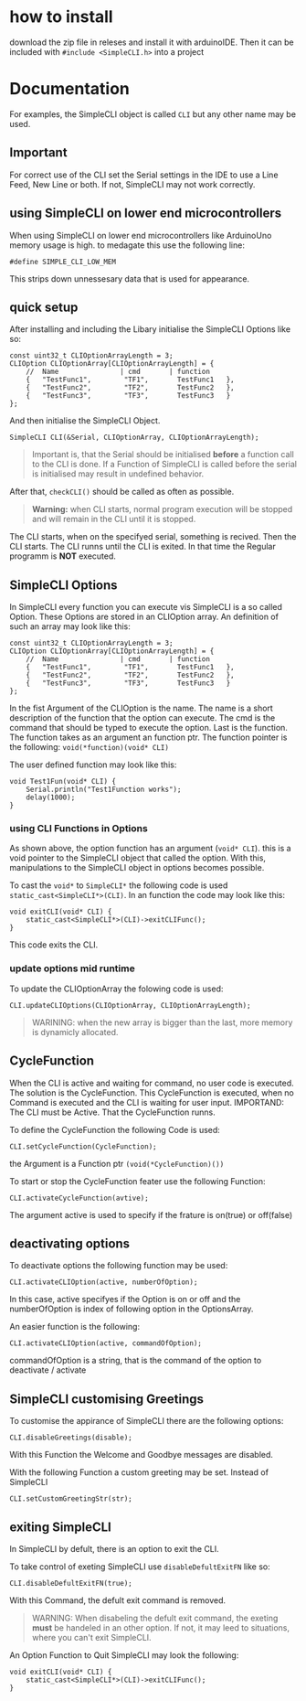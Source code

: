 # how to install 

download the zip file in releses
and install it with arduinoIDE.
Then it can be included with `#include <SimpleCLI.h>` into a project

# Documentation

For examples, the SimpleCLI object is called `CLI` but any other name may be used.

## Important

For correct use of the CLI set the Serial settings in the IDE to use a Line Feed, New Line or both.
If not, SimpleCLI may not work correctly.

## using SimpleCLI on lower end microcontrollers

When using SimpleCLI on lower end microcontrollers like ArduinoUno memory usage is high. to medagate this use the following line:
```
#define SIMPLE_CLI_LOW_MEM
```
This strips down unnessesary data that is used for appearance.

## quick setup

After installing and including the Libary initialise the SimpleCLI Options like so:
```
const uint32_t CLIOptionArrayLength = 3;
CLIOption CLIOptionArray[CLIOptionArrayLength] = {
    //  Name               | cmd       | function
    {   "TestFunc1",        "TF1",       TestFunc1   },
    {   "TestFunc2",        "TF2",       TestFunc2   },
    {   "TestFunc3",        "TF3",       TestFunc3   }
};
```
And then initialise the SimpleCLI Object.
```
SimpleCLI CLI(&Serial, CLIOptionArray, CLIOptionArrayLength);
```
> Important is, that the Serial should be initialised **before** a function call to the CLI is done.
> If a Function of SimpleCLI is called before the serial is initialised may result in undefined behavior.

After that, `checkCLI()` should be called as often as possible. 

> **Warning:** when CLI starts, normal program execution will be stopped and will remain in the CLI until it is stopped.

The CLI starts, when on the specifyed serial, something is recived. Then the CLI starts. 
The CLI runns until the CLI is exited. In that time the Regular programm is **NOT** executed.

## SimpleCLI Options

In SimpleCLI every function you can execute vis SimpleCLI is a so called Option. These Options are stored in an CLIOption array. 
An definition of such an array may look like this: 
```
const uint32_t CLIOptionArrayLength = 3;
CLIOption CLIOptionArray[CLIOptionArrayLength] = {
    //  Name               | cmd       | function
    {   "TestFunc1",        "TF1",       TestFunc1   },
    {   "TestFunc2",        "TF2",       TestFunc2   },
    {   "TestFunc3",        "TF3",       TestFunc3   }
};
```
In the fist Argument of the CLIOption is the name. The name is a short description of the function that the option can execute.
The cmd is the command that should be typed to execute the option. 
Last is the function. The function takes as an argument an function ptr. The function pointer is the following: `void(*function)(void* CLI)`

The user defined function may look like this: 

```
void Test1Fun(void* CLI) {
    Serial.println("Test1Function works");
    delay(1000);
}
```

### using CLI Functions in Options

As shown above, the option function has an argument (`void* CLI`). this is a void pointer to the SimpleCLI object that called the option. 
With this, manipulations to the SimpleCLI object in options becomes possible.

To cast the `void*` to `SimpleCLI*` the following code is used `static_cast<SimpleCLI*>(CLI)`.
In an function the code may look like this: 
```
void exitCLI(void* CLI) {
    static_cast<SimpleCLI*>(CLI)->exitCLIFunc();
}
```
This code exits the CLI.

### update options mid runtime 

To update the CLIOptionArray the folowing code is used: 

```
CLI.updateCLIOptions(CLIOptionArray, CLIOptionArrayLength);
```
> WARINING: when the new array is bigger than the last, more memory is dynamicly allocated. 


## CycleFunction

When the CLI is active and waiting for command, no user code is executed. The solution is the CycleFunction. 
This CycleFunction is executed, when no Command is executed and the CLI is waiting for user input. 
IMPORTAND: The CLI must be Active. That the CycleFunction runns.

To define the CycleFunction the following Code is used:
```
CLI.setCycleFunction(CycleFunction);
```
the Argument is a Function ptr `(void(*CycleFunction)())`

To start or stop the CycleFunction feater use the following Function: 
```
CLI.activateCycleFunction(avtive);
```
The argument active is used to specify if the frature is on(true) or off(false)

## deactivating options

To deactivate options the following function may be used: 
```
CLI.activateCLIOption(active, numberOfOption);
```
In this case, active specifyes if the Option is on or off and the numberOfOption is index of following option in the OptionsArray. 

An easier function is the following: 
```
CLI.activateCLIOption(active, commandOfOption);
```
commandOfOption is a string, that is the command of the option to deactivate / activate

## SimpleCLI customising Greetings

To customise the appirance of SimpleCLI there are the following options: 

```
CLI.disableGreetings(disable);
```
With this Function the Welcome and Goodbye messages are disabled. 

With the following Function a custom greeting may be set. Instead of SimpleCLI
```
CLI.setCustomGreetingStr(str);
```

## exiting SimpleCLI

In SimpleCLI by defult, there is an option to exit the CLI.

To take control of exeting SimpleCLI use `disableDefultExitFN` like so: 
```
CLI.disableDefultExitFN(true);
```
With this Command, the defult exit command is removed. 
> WARNING: When disabeling the defult exit command, the exeting **must** be handeled in an other option.
> If not, it may leed to situations, where you can't exit SimpleCLI.

An Option Function to Quit SimpleCLI may look the following: 
```
void exitCLI(void* CLI) {
    static_cast<SimpleCLI*>(CLI)->exitCLIFunc();
}
```



